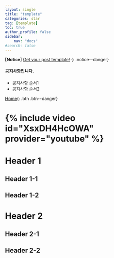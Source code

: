 ```yaml
---
layout: single
title: "template"
categories: star
tag: [template]
toc: true
author_profile: false
sidebar:
    nav: "docs"
#search: false
---
```


**[Notice]** [Get your post template!](https://hchoi256.github.io/star/template/)
{: .notice--danger}

<div class="notice--success">
<h4>공지사항입니다.</h4>
<ul>
    <li>공지사항 순서1</li>
    <li>공지사항 순서2</li>
</ul>
</div>

[Home](https://hchoi256.github.io/){: .btn .btn--danger}

# {% include video id="XsxDH4HcOWA" provider="youtube" %}

# Header 1
## Header 1-1
## Header 1-2

# Header 2
## Header 2-1
## Header 2-2
